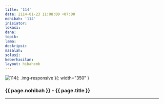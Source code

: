 ```yaml
---
title: '114'
date: 2114-01-23 11:08:00 +07:00
nohibah: '114'
inisiator:
lokasi:
dana:
topik:
lama:
deskripsi:
masalah:
solusi:
keberhasilan:
layout: hibahcmb
---
```


![114](/static/img/hibahcmb/114.png){: .img-responsive }{: width="350" }

### {{ page.nohibah }} - {{ page.title }}

---
